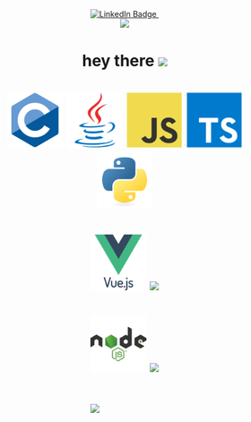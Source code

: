 <div id="header" align = "center">
  <a href="https://www.linkedin.com/in/achraf-el-fahem-50b4651a1/">
    <img src="https://img.shields.io/badge/LinkedIn-blue?style=for-the-badge&logo=linkedin&logoColor=white" alt="LinkedIn Badge"/>
  </a>
  <img src="https://komarev.com/ghpvc/?username=AchrafElFahem&style=flat-square&color=blue" alt=""/>
</div>

<div id="computing img" align = "center">
  <img src="https://media4.giphy.com/media/qgQUggAC3Pfv687qPC/giphy.gif?cid=ecf05e47fq0h1019oxcl0oa9m714czxkl4clgy21gpjkjbon&ep=v1_gifs_search&rid=giphy.gif">
</div>
<h1 align="center">
  hey there
  <img src="https://media.giphy.com/media/hvRJCLFzcasrR4ia7z/giphy.gif" width="30px"/>
</h1>
<h1 id="languages" align="center">
  <img src="https://raw.githubusercontent.com/devicons/devicon/master/icons/c/c-original.svg" width =100 >
  <img src="https://raw.githubusercontent.com/devicons/devicon/master/icons/java/java-original.svg" width=100 >
  <img src="https://raw.githubusercontent.com/devicons/devicon/master/icons/javascript/javascript-original.svg" width=100>
  <img src="https://raw.githubusercontent.com/devicons/devicon/master/icons/typescript/typescript-original.svg" width=100>
  <img src="https://raw.githubusercontent.com/devicons/devicon/master/icons/python/python-original.svg" width=100>
</h1>
<h1 id="front" align="center">
  <img src="https://raw.githubusercontent.com/devicons/devicon/master/icons/vuejs/vuejs-original-wordmark.svg" width=100>
  <img src="https://angular.io/assets/images/logos/angular/angular.svg" width=100>
</h1>
<h1 id="back" align="center">
  <img src="https://raw.githubusercontent.com/devicons/devicon/master/icons/nodejs/nodejs-original-wordmark.svg" width=100>
  <img src="https://cdns-images.dzcdn.net/images/talk/bca807fae5d3403f218f6b7531e018c0/1000x1000.jpg" width=100>
</h1>
<h1 id="db" align="center">
  <img src="https://cdns-images.dzcdn.net/images/talk/bca807fae5d3403f218f6b7531e018c0/1000x1000.jpg" width=100>
  <img srx="https://raw.githubusercontent.com/devicons/devicon/master/icons/postgresql/postgresql-original-wordmark.svg" width=100>
</h1>
<!---
AchrafElFahem/AchrafElFahem is a ✨ special ✨ repository because its `README.md` (this file) appears on your GitHub profile.
You can click the Preview link to take a look at your changes.
--->
